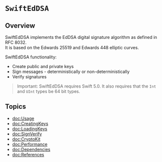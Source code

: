 # ``SwiftEdDSA``

## Overview

SwiftEdDSA implements the EdDSA digital signature algorithm as defined in RFC 8032.  
It is based on the Edwards 25519 and Edwards 448 elliptic curves.

SwiftEdDSA functionality:

* Create public and private keys
* Sign messages - deterministically or non-deterministically
* Verify signatures

> Important:
SwiftEdDSA requires Swift 5.0. It also requires that the `Int` and `UInt` types be 64 bit types.

## Topics

- <doc:Usage>
- <doc:CreatingKeys>
- <doc:LoadingKeys>
- <doc:SignVerify>
- <doc:CryptoKit>
- <doc:Performance>
- <doc:Dependencies>
- <doc:References>
